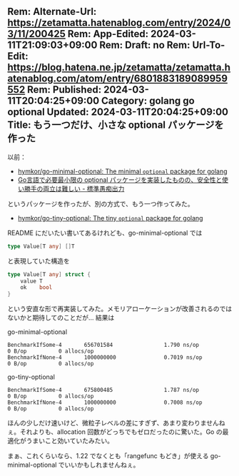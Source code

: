 Rem: Alternate-Url: https://zetamatta.hatenablog.com/entry/2024/03/11/200425
Rem: App-Edited: 2024-03-11T21:09:03+09:00
Rem: Draft: no
Rem: Url-To-Edit: https://blog.hatena.ne.jp/zetamatta/zetamatta.hatenablog.com/atom/entry/6801883189089959552
Rem: Published: 2024-03-11T20:04:25+09:00
Category: golang go optional
Updated: 2024-03-11T20:04:25+09:00
Title: もう一つだけ、小さな optional パッケージを作った
---
以前：

+ [hymkor/go-minimal-optional: The minimal `optional` package for golang](https://github.com/hymkor/go-minimal-optional)
+ [Go言語で必要最小限の optional パッケージを実装したものの、安全性と使い勝手の両立は難しい - 標準愚痴出力](https://zetamatta.hatenablog.com/entry/2024/02/25/135302)

というパッケージを作ったが、別の方式で、もう一つ作ってみた。

+ [hymkor/go-tiny-optional: The tiny `optional` package for golang](https://github.com/hymkor/go-tiny-optional)

README にだいたい書いてあるけれども、go-minimal-optional では

```go
type Value[T any] []T
```

と表現していた構造を

```go
type Value[T any] struct {
    value T
    ok    bool
}
```

という安直な形で再実装してみた。メモリアローケーションが改善されるのではないかと期待してのことだが… 結果は

go-minimal-optional
```
BenchmarkIfSome-4       656701584                1.790 ns/op           0 B/op          0 allocs/op
BenchmarkIfNone-4       1000000000               0.7019 ns/op          0 B/op          0 allocs/op
```

go-tiny-optional
```
BenchmarkIfSome-4       675800485                1.787 ns/op           0 B/op          0 allocs/op
BenchmarkIfNone-4       1000000000               0.7008 ns/op          0 B/op          0 allocs/op
```

ほんの少しだけ速いけど、微粒子レベルの差にすぎず、あまり変わりませんねぇ。それよりも、allocation 回数がどっちでもゼロだったのに驚いた。Go の最適化がうまいこと効いていたみたい。

まぁ、これくらいなら、1.22 でなくとも「rangefunc もどき」が使える go-minimal-optional でいいかもしれませんねぇ。

